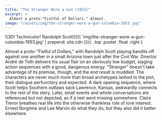 ```yaml
---
title: "The Stranger Wore a Gun (1953)"
excerpt: >
  Almost a proto-"Fistful of Dollars." Almost.
image: "/assets/img/the-stranger-wore-a-gun-columbia-1953.jpg"
---
```

![3D! Technicolor! Randolph Scott!]({{ 'img/the-stranger-wore-a-gun-columbia-1953.jpg' | prepend: site.cdn }}){: .top .poster .float .right }

Almost a proto-"Fistful of Dollars," with Randolph Scott playing bandits off against one another in a small Arizona town just after the Civil War. Director André de Toth delivers his usual flair on an obviously low budget, staging action sequences with a good, dangerous energy. "Stranger" doesn't take advantage of its premise, though, and the end result is muddled. The characters are never much more than broad archetypes lashed to the plot, their dialogue perfunctory and expected. A dark opening sequence, where Scott helps Southern outlaws sack Lawrence, Kansas, awkwardly connects to the rest of the story. Later, small events and whole conversations are referenced but not depicted, as if a reel went missing somewhere. Claire Trevor breathes real life into the otherwise thankless role of love interest. Ernest Borgnine and Lee Marvin do what they do, but they also did it better elsewhere.